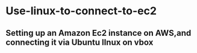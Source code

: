 # Use-linux-to-connect-to-ec2
## Setting up an Amazon Ec2 instance on AWS,and connecting it via Ubuntu lInux on vbox
